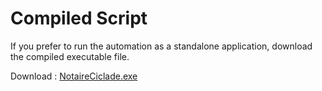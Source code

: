 # Compiled Script

If you prefer to run the automation as a standalone application, download the compiled executable file.

Download : [NotaireCiclade.exe](https://github.com/1chandan1/Notaire-ciclade/raw/main/output/NotaireCiclade.exe)
